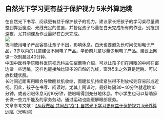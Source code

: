 ## 自然光下学习更有益于保护视力 5米外算远眺  
在自然光下书写、阅读更有益于保护孩子的视力。建议家长把孩子的学习桌尽量调整到靠近窗边、光线充足的位置，并督促孩子尽量在白天完成所有的作业，别拖到深夜，尤其网课及作业最好在白天完成。  
![](http://cdncms.v-keep.cn/wp-content/uploads/2020/05/timg-32-1024x688.jpg)  
夜间使用电子产品容易让孩子不困，影响休息。白天也要避免长时间使用电子产品，3岁以内的儿童建议不用电子产品。学龄前儿童尽量少用电子产品。建议上网课一次别超过40分钟。  
中国中医科学院眼科医院视光科主任宿蕾艳介绍，可以让孩子们在用眼的中间在窗边做一些远眺，这样也能接触比较多的自然的光线，窗外5米之外算是远眺，可以放松睫状肌。  
长时间近距离用眼会导致睫状肌收缩，而睫状肌持续紧张得不到放松则容易形成近视。因此，孩子在书写、阅读时，尤其上网课时，最好每隔30~40分钟就远眺10分钟，或者闭眼休息5到10分钟，使眼睛得到充分地休息。中小学生也可以帮助家长做一些力所能及的家务劳动，通过运动也能缓解眼部疲劳。  
文章参考文献：<a href="https://m.gmw.cn/toutiao/2020-04/15/content_1301149130.htm?tt_group_id=6815802525858398728">【从我做起 共同战“疫”】自然光下学习更有益于保护视力 5米外算远眺</a>（光明网）  
<!--EndFragment-->  
